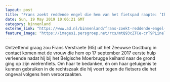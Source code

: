 ```yaml
---
layout: post
title: "Frans zoekt reddende engel die hem van het fietspad raapte: ‘Ik denk dat ze verpleegster is’"
date: Sun, 19 May 2019 10:06:21 GMT
category: binnenland
externe_link: "https://www.ad.nl/binnenland/frans-zoekt-reddende-engel-die-hem-van-het-fietspad-raapte-ik-denk-dat-ze-verpleegster-is~ac2244e6/"
feature_image: "https://images1.persgroep.net/rcs/mtQ93cZTCe-crT9PLineThcpWPc/diocontent/148740898/_fitwidth/400/?appId=21791a8992982cd8da851550a453bd7f&quality=0.7"
---
```


Ontzettend graag zou Frans Verstraete (65) uit het Zeeuwse Oostburg in contact komen met de vrouw die hem op 17 september 2017 eerste hulp verleende nadat hij bij het Belgische Moerbrugge keihard naar de grond ging op zijn wielrenfiets. Om haar te bedanken, én om haar getuigenis te kunnen gebruiken in de rechtszaak die hij voert tegen de fietsers die het ongeval volgens hem veroorzaakten.
